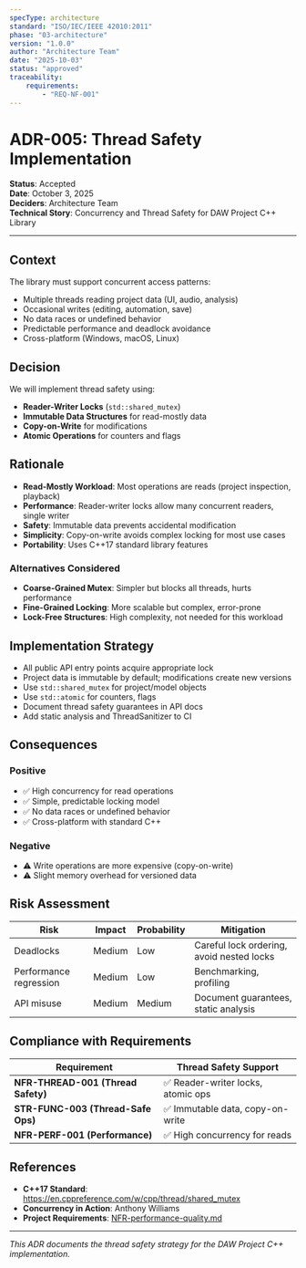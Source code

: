 ```yaml
---
specType: architecture
standard: "ISO/IEC/IEEE 42010:2011"
phase: "03-architecture"
version: "1.0.0"
author: "Architecture Team"
date: "2025-10-03"
status: "approved"
traceability:
	requirements:
		- "REQ-NF-001"
---
```


# ADR-005: Thread Safety Implementation

**Status**: Accepted  
**Date**: October 3, 2025  
**Deciders**: Architecture Team  
**Technical Story**: Concurrency and Thread Safety for DAW Project C++ Library

---

## Context

The library must support concurrent access patterns:
- Multiple threads reading project data (UI, audio, analysis)
- Occasional writes (editing, automation, save)
- No data races or undefined behavior
- Predictable performance and deadlock avoidance
- Cross-platform (Windows, macOS, Linux)

## Decision

We will implement thread safety using:
- **Reader-Writer Locks** (`std::shared_mutex`)
- **Immutable Data Structures** for read-mostly data
- **Copy-on-Write** for modifications
- **Atomic Operations** for counters and flags

## Rationale

- **Read-Mostly Workload**: Most operations are reads (project inspection, playback)
- **Performance**: Reader-writer locks allow many concurrent readers, single writer
- **Safety**: Immutable data prevents accidental modification
- **Simplicity**: Copy-on-write avoids complex locking for most use cases
- **Portability**: Uses C++17 standard library features

### Alternatives Considered
- **Coarse-Grained Mutex**: Simpler but blocks all threads, hurts performance
- **Fine-Grained Locking**: More scalable but complex, error-prone
- **Lock-Free Structures**: High complexity, not needed for this workload

## Implementation Strategy
- All public API entry points acquire appropriate lock
- Project data is immutable by default; modifications create new versions
- Use `std::shared_mutex` for project/model objects
- Use `std::atomic` for counters, flags
- Document thread safety guarantees in API docs
- Add static analysis and ThreadSanitizer to CI

## Consequences

### Positive
- ✅ High concurrency for read operations
- ✅ Simple, predictable locking model
- ✅ No data races or undefined behavior
- ✅ Cross-platform with standard C++

### Negative
- ⚠️ Write operations are more expensive (copy-on-write)
- ⚠️ Slight memory overhead for versioned data

## Risk Assessment
| Risk | Impact | Probability | Mitigation |
|------|--------|-------------|------------|
| Deadlocks | Medium | Low | Careful lock ordering, avoid nested locks |
| Performance regression | Medium | Low | Benchmarking, profiling |
| API misuse | Medium | Medium | Document guarantees, static analysis |

## Compliance with Requirements
| Requirement | Thread Safety Support |
|-------------|----------------------|
| **NFR-THREAD-001 (Thread Safety)** | ✅ Reader-writer locks, atomic ops |
| **STR-FUNC-003 (Thread-Safe Ops)** | ✅ Immutable data, copy-on-write |
| **NFR-PERF-001 (Performance)** | ✅ High concurrency for reads |

## References
- **C++17 Standard**: https://en.cppreference.com/w/cpp/thread/shared_mutex
- **Concurrency in Action**: Anthony Williams
- **Project Requirements**: [NFR-performance-quality.md](../../02-requirements/non-functional/NFR-performance-quality.md)

---

*This ADR documents the thread safety strategy for the DAW Project C++ implementation.*